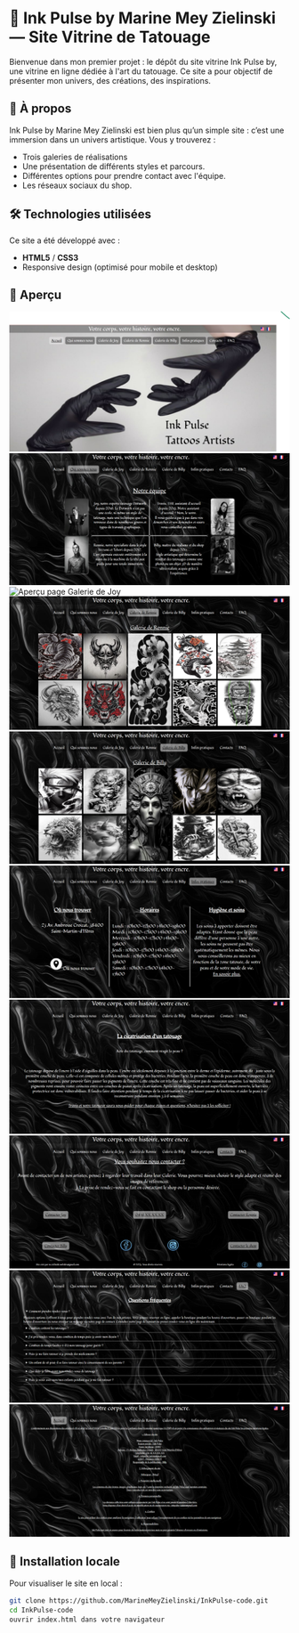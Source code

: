 # 🖤 Ink Pulse by Marine Mey Zielinski — Site Vitrine de Tatouage

Bienvenue dans mon premier projet : le dépôt du site vitrine Ink Pulse by, une vitrine en ligne dédiée à l'art du tatouage. Ce site a pour objectif de présenter mon univers, des créations, des inspirations.

## 🎨 À propos

Ink Pulse by Marine Mey Zielinski est bien plus qu’un simple site : c’est une immersion dans un univers artistique. Vous y trouverez :
- Trois galeries de réalisations
- Une présentation de différents styles et parcours.
- Différentes options pour prendre contact avec l'équipe.
- Les réseaux sociaux du shop.

## 🛠️ Technologies utilisées

Ce site a été développé avec :

- **HTML5** / **CSS3**
- Responsive design (optimisé pour mobile et desktop)

## 📸 Aperçu

![Aperçu page d'accueil](./assets/home-page.png)
![Aperçu page de l'équipe](./assets/about.png)
![Aperçu page Galerie de Joy](./galerie-joy.png)
![Aperçu page Galerie de Ronnie](./assets/galerie-ronnie.png)
![Aperçu page Galerie de Billy](./assets/galerie-billy.png)
![Aperçu page Infos pratiques](./assets/infos.png)
![Aperçu page Cicatrisation](./assets/cicatrisation.png)
![Aperçu page Contacts](./assets/contacts.png)
![Aperçu page FAQ](./assets/faq.png)
![Aperçu page Mentions légales](./assets/mentions-legales.png)


## 📂 Installation locale

Pour visualiser le site en local :

```bash
git clone https://github.com/MarineMeyZielinski/InkPulse-code.git
cd InkPulse-code
ouvrir index.html dans votre navigateur
